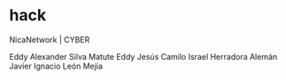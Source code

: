 # hack
NicaNetwork | CYBER

Eddy Alexander Silva Matute
Eddy Jesús
Camilo Israel Herradora Alemán
Javier Ignacio León Mejía
